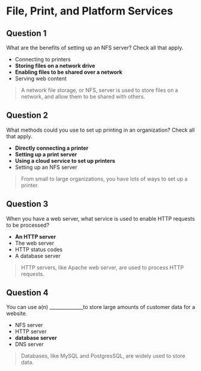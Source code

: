 # File, Print, and Platform Services

## Question 1

What are the benefits of setting up an NFS server? Check all that apply.

* Connecting to printers
* **Storing files on a network drive**
* **Enabling files to be shared over a network**
* Serving web content

> A network file storage, or NFS, server is used to store files on a network, and allow them to be shared with others.

## Question 2

What methods could you use to set up printing in an organization? Check all that apply.

* **Directly connecting a printer**
* **Setting up a print server**
* **Using a cloud service to set up printers**
* Setting up an NFS server

> From small to large organizations, you have lots of ways to set up a printer.

## Question 3

When you have a web server, what service is used to enable HTTP requests to be processed?

* **An HTTP server**
* The web server
* HTTP status codes
* A database server

> HTTP servers, like Apache web server, are used to process HTTP requests.

## Question 4

You can use a(n) ______________to store large amounts of customer data for a website.

* NFS server
* HTTP server
* **database server**
* DNS server

> Databases, like MySQL and PostgresSQL, are widely used to store data.
